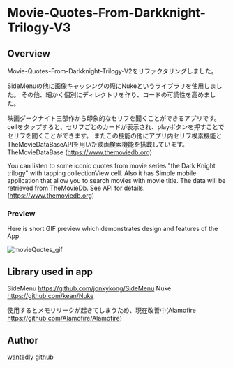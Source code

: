 # Movie-Quotes-From-Darkknight-Trilogy-V3



## Overview

Movie-Quotes-From-Darkknight-Trilogy-V2をリファクタリングしました。

SideMenuの他に画像キャッシングの際にNukeというライブラリを使用しました。
その他、細かく個別にディレクトリを作り、コードの可読性を高めました。

映画ダークナイト三部作から印象的なセリフを聞くことができるアプリです。
cellをタップすると、セリフごとのカードが表示され、playボタンを押すことでセリフを聞くことができます。
またこの機能の他にアプリ内セリフ検索機能とTheMovieDataBaseAPIを用いた映画検索機能を搭載しています。
TheMovieDataBase (https://www.themoviedb.org)

You can listen to some iconic quotes from movie series "the Dark Knight trilogy" with tapping collectionView cell. 
Also it has Simple mobile application that allow you to search movies with movie title. 
The data will be retrieved from TheMovieDb. See API for details.(https://www.themoviedb.org)

### Preview
Here is short GIF preview which demonstrates design and features of the App.

![movieQuotes_gif](https://user-images.githubusercontent.com/74696274/111886715-3699e880-8a13-11eb-97c6-30f6b8a7fd47.gif)

## Library used in app
SideMenu https://github.com/jonkykong/SideMenu
Nuke https://github.com/kean/Nuke

使用するとメモリリークが起きてしまうため、現在改善中(Alamofire https://github.com/Alamofire/Alamofire)


## Author
[wantedly](https://www.wantedly.com/id/yotaro_ito)
[github](https://github.com/yotaro1010)

